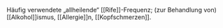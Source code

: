 Häufig verwendete „allheilende“ [[Rife]]-Frequenz; (zur Behandlung von) [[Alkohol]]ismus, [[Allergie]]n, [[Kopfschmerzen]].
